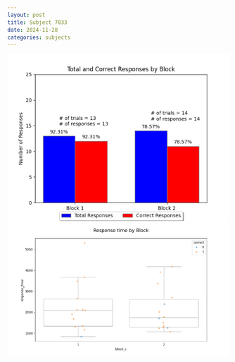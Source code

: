 ```yaml
---
layout: post
title: Subject 7033
date: 2024-11-28
categories: subjects
---
```


![](data/7033/run-15/7033_ATS_responses.png)
![](data/7033/run-15/7033_ATS_rt.png)
